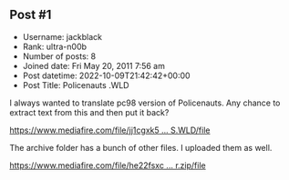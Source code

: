## Post #1
- Username: jackblack
- Rank: ultra-n00b
- Number of posts: 8
- Joined date: Fri May 20, 2011 7:56 am
- Post datetime: 2022-10-09T21:42:42+00:00
- Post Title: Policenauts .WLD

I always wanted to translate pc98 version of Policenauts. Any chance to extract text from this and then put it back?

[https://www.mediafire.com/file/jj1cgxk5 ... S.WLD/file](https://www.mediafire.com/file/jj1cgxk5lkqsuae/PNAUTS.WLD/file)

The archive folder has a bunch of other files. I uploaded them as well.

[https://www.mediafire.com/file/he22fsxc ... r.zip/file](https://www.mediafire.com/file/he22fsxcaktgzyt/folder.zip/file)

